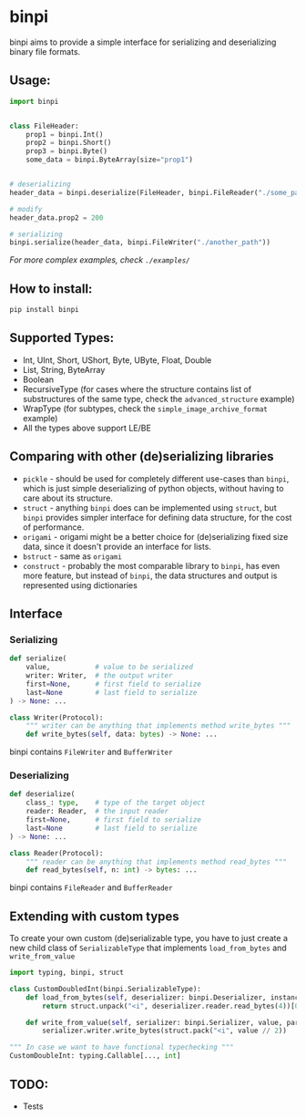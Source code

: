 # binpi

binpi aims to provide a simple interface for serializing and deserializing binary file formats.

## Usage:

```python
import binpi


class FileHeader:
    prop1 = binpi.Int()
    prop2 = binpi.Short()
    prop3 = binpi.Byte()
    some_data = binpi.ByteArray(size="prop1")


# deserializing    
header_data = binpi.deserialize(FileHeader, binpi.FileReader("./some_path"))

# modify
header_data.prop2 = 200

# serializing 
binpi.serialize(header_data, binpi.FileWriter("./another_path"))
```

_For more complex examples, check `./examples/`_

## How to install:

```bash 
pip install binpi
```

## Supported Types:

- Int, UInt, Short, UShort, Byte, UByte, Float, Double
- List, String, ByteArray
- Boolean
- RecursiveType (for cases where the structure contains list of substructures of the same type, check the `advanced_structure` example)
- WrapType (for subtypes, check the `simple_image_archive_format` example)
- All the types above support LE/BE

## Comparing with other (de)serializing libraries
- `pickle` - should be used for completely different use-cases than `binpi`, which is just simple deserializing of python objects, without having to care about its structure. 
- `struct` - anything `binpi` does can be implemented using `struct`, but `binpi` provides simpler interface for defining data structure, for the cost of performance.
- `origami` - origami might be a better choice for (de)serializing fixed size data, since it doesn't provide an interface for lists.
- `bstruct` - same as `origami`
- `construct` - probably the most comparable library to `binpi`, has even more feature, but instead of `binpi`, the data structures and output is represented using dictionaries

## Interface

### Serializing
```python
def serialize(
    value,           # value to be serialized
    writer: Writer,  # the output writer
    first=None,      # first field to serialize
    last=None        # last field to serialize
) -> None: ...

class Writer(Protocol):
    """ writer can be anything that implements method write_bytes """
    def write_bytes(self, data: bytes) -> None: ...
```

binpi contains `FileWriter` and `BufferWriter`

### Deserializing
```python
def deserialize(
    class_: type,    # type of the target object 
    reader: Reader,  # the input reader
    first=None,      # first field to serialize
    last=None        # last field to serialize
) -> None: ...

class Reader(Protocol):
    """ reader can be anything that implements method read_bytes """
    def read_bytes(self, n: int) -> bytes: ...
```

binpi contains `FileReader` and `BufferReader`

## Extending with custom types

To create your own custom (de)serializable type, you have to just create a new child class of `SerializableType` that implements `load_from_bytes` and `write_from_value`

```python
import typing, binpi, struct

class CustomDoubledInt(binpi.SerializableType):
    def load_from_bytes(self, deserializer: binpi.Deserializer, instance, *args, **kwargs):
        return struct.unpack("<i", deserializer.reader.read_bytes(4))[0] * 2

    def write_from_value(self, serializer: binpi.Serializer, value, parent_instance, *args, **kwargs):
        serializer.writer.write_bytes(struct.pack("<i", value // 2))

""" In case we want to have functional typechecking """
CustomDoubleInt: typing.Callable[..., int]
```

## TODO:

- Tests
